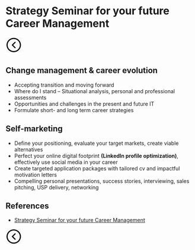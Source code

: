 # Strategy Seminar for your future Career Management
[<img src="../images/back.png">](../presentation)

## Change management & career evolution
- Accepting transition and moving forward
- Where do I stand – Situational analysis, personal and professional assessments
- Opportunities and challenges in the present and future IT
- Formulate short- and long term career strategies

## Self-marketing
- Define your positioning, evaluate your target markets, create viable alternatives
- Perfect your online digital footprint **(LinkedIn profile optimization)**, effectively use social media in your career
- Create targeted application packages with tailored cv and impactful motivation letters
- Compelling personal presentations, success stories, interviewing, sales pitching, USP delivery, networking

## References
- [Strategy Seminar for
  your future Career Management](https://www.sundp.ch/index.php/kurse-seminare/seminare-kurse.html)

[<img src="../images/back.png">](../presentation)

